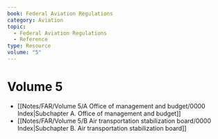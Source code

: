 ```yaml
---
book: Federal Aviation Regulations
category: Aviation
topic:
  - Federal Aviation Regulations
  - Reference
type: Resource
volume: "5"
---
```

# Volume 5

- [[Notes/FAR/Volume 5/A Office of management and budget/0000 Index|Subchapter A. Office of management and budget]]
- [[Notes/FAR/Volume 5/B Air transportation stabilization board/0000 Index|Subchapter B. Air transportation stabilization board]]